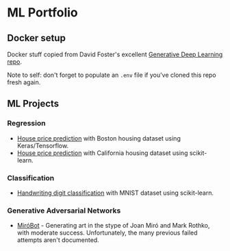 # ML Portfolio

## Docker setup

Docker stuff copied from David Foster's excellent [Generative Deep Learning repo](https://github.com/davidADSP/Generative_Deep_Learning_2nd_Edition).

Note to self: don't forget to populate an `.env` file if you've cloned this repo fresh again.

## ML Projects

### Regression

- [House price prediction](./notebooks/boston_housing.ipynb) with Boston housing dataset using Keras/Tensorflow.
- [House price prediction](./notebooks/scikit-learn-regression-ch2.ipynb) with California housing dataset using scikit-learn.

### Classification

- [Handwriting digit classification](./notebooks/scit-learn-classification-ch3.ipynb) with MNIST dataset using scikit-learn.



### Generative Adversarial Networks

- [MiróBot](https://github.com/Pappa/MiroBot) - Generating art in the stype of Joan Miró and Mark Rothko, with moderate success. Unfortunately, the many previous failed attempts aren't documented.